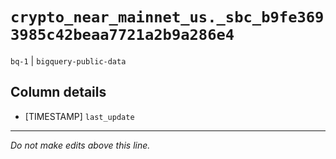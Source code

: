 # `crypto_near_mainnet_us._sbc_b9fe3693985c42beaa7721a2b9a286e4`
`bq-1` | `bigquery-public-data`

## Column details
* [TIMESTAMP] `last_update`

-------------------------------------------------------------------------------
*Do not make edits above this line.*
